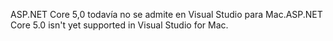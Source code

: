 <span data-ttu-id="99843-101">ASP.NET Core 5,0 todavía no se admite en Visual Studio para Mac.</span><span class="sxs-lookup"><span data-stu-id="99843-101">ASP.NET Core 5.0 isn't yet supported in Visual Studio for Mac.</span></span>
